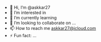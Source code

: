 - 👋 Hi, I’m @askkar27
- 👀 I’m interested in 
- 🌱 I’m currently learning 
- 💞️ I’m looking to collaborate on ...
- 📫 How to reach me askkar27@icloud.com
- ⚡ Fun fact: ...

<!---
askkar27/askkar27 is a ✨ special ✨ repository because its `README.md` (this file) appears on your GitHub profile.
You can click the Preview link to take a look at your changes.
--->

